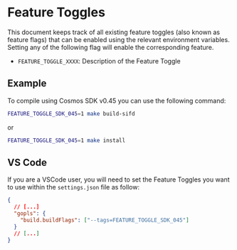 # Feature Toggles

This document keeps track of all existing feature toggles (also known as feature flags) that can be enabled using the relevant environment variables. Setting any of the following flag will enable the corresponding feature.

- `FEATURE_TOGGLE_XXXX`: Description of the Feature Toggle

## Example

To compile using Cosmos SDK v0.45 you can use the following command:

```bash
FEATURE_TOGGLE_SDK_045=1 make build-sifd
```

or

```bash
FEATURE_TOGGLE_SDK_045=1 make install
```

## VS Code

If you are a VSCode user, you will need to set the Feature Toggles you want to use within the `settings.json` file as follow:

```json
{
  // [...]
  "gopls": {
    "build.buildFlags": ["--tags=FEATURE_TOGGLE_SDK_045"]
  }
  // [...]
}
```
